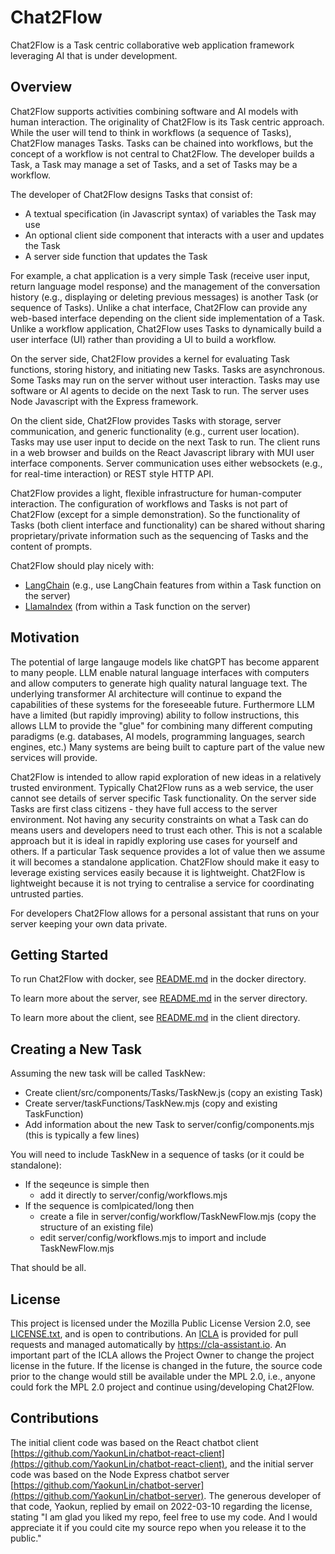 # Chat2Flow

Chat2Flow is a Task centric collaborative web application framework leveraging AI that is under development.

## Overview

Chat2Flow supports activities combining software and AI models with human interaction. The originality of Chat2Flow is its Task centric approach. While the user will tend to think in workflows (a sequence of Tasks), Chat2Flow manages Tasks. Tasks can be chained into workflows, but the concept of a workflow is not central to Chat2Flow. The developer builds a Task, a Task may manage a set of Tasks, and a set of Tasks may be a workflow.

The developer of Chat2Flow designs Tasks that consist of:
* A textual specification (in Javascript syntax) of variables the Task may use
* An optional client side component that interacts with a user and updates the Task
* A server side function that updates the Task

For example, a chat application is a very simple Task (receive user input, return language model response) and the management of the conversation history (e.g., displaying or deleting previous messages) is another Task (or sequence of Tasks). Unlike a chat interface, Chat2Flow can provide any web-based interface depending on the client side implementation of a Task. Unlike a workflow application, Chat2Flow uses Tasks to dynamically build a user interface (UI) rather than providing a UI to build a workflow.

On the server side, Chat2Flow provides a kernel for evaluating Task functions, storing history, and initiating new Tasks. Tasks are asynchronous. Some Tasks may run on the server without user interaction. Tasks may use software or AI agents to decide on the next Task to run. The server uses Node Javascript with the Express framework.

On the client side, Chat2Flow provides Tasks with storage, server communication, and generic functionality (e.g., current user location). Tasks may use user input to decide on the next Task to run. The client runs in a web browser and builds on the React Javascript library with MUI user interface components. Server communication uses either websockets (e.g., for real-time interaction) or REST style HTTP API.

Chat2Flow provides a light, flexible infrastructure for human-computer interaction. The configuration of workflows and Tasks is not part of Chat2Flow (except for a simple demonstration). So the functionality of Tasks (both client interface and functionality) can be shared without sharing proprietary/private information such as the sequencing of Tasks and the content of prompts.

Chat2Flow should play nicely with:
* [LangChain](https://langchain.com/) (e.g., use LangChain features from within a Task function on the server)
* [LlamaIndex](https://pypi.org/project/gpt-index/) (from within a Task function on the server)

## Motivation

The potential of large langauge models like chatGPT has become apparent to many people. LLM enable natural language interfaces with computers and allow computers to generate high quality natural language text. The underlying transformer AI architecture will continue to expand the capabilities of these systems for the foreseeable future. Furthermore LLM have a limited (but rapidly improving) ability to follow instructions, this allows LLM to provide the "glue" for combining many different computing paradigms (e.g. databases, AI models, programming languages, search engines, etc.) Many systems are being built to capture part of the value new services will provide. 

Chat2Flow is intended to allow rapid exploration of new ideas in a relatively trusted environment. Typically Chat2Flow runs as a web service, the user cannot see details of server specific Task functionality. On the server side Tasks are first class citizens - they have full access to the server environment. Not having any security constraints on what a Task can do means users and developers need to trust each other. This is not a scalable approach but it is ideal in rapidly exploring use cases for yourself and others. If a particular Task sequence provides a lot of value then we assume it will becomes a standalone application. Chat2Flow should make it easy to leverage existing services easily because it is lightweight. Chat2Flow is lightweight because it is not trying to centralise a service for coordinating untrusted parties.

For developers Chat2Flow allows for a personal assistant that runs on your server keeping your own data private. 

## Getting Started

To run Chat2Flow with docker, see [README.md](docker/README.md) in the docker directory.

To learn more about the server, see [README.md](server/README.md) in the server directory.

To learn more about the client, see [README.md](client/README.md) in the client directory.

## Creating a New Task

Assuming the new task will be called TaskNew:
* Create client/src/components/Tasks/TaskNew.js (copy an existing Task)
* Create server/taskFunctions/TaskNew.mjs (copy and existing TaskFunction)
* Add information about the new Task to server/config/components.mjs (this is typically a few lines)

You will need to include TaskNew in a sequence of tasks (or it could be standalone):
* If the seqeunce is simple then 
  * add it directly to server/config/workflows.mjs
* If the sequence is comlpicated/long then 
  * create a file in server/config/workflow/TaskNewFlow.mjs (copy the structure of an existing file)
  * edit server/config/workflows.mjs to import and include TaskNewFlow.mjs

That should be all.

## License

This project is licensed under the Mozilla Public License Version 2.0, see [LICENSE.txt](LICENSE.txt), and is open to contributions. An [ICLA](ICLA.txt) is provided for pull requests and managed automatically by https://cla-assistant.io. An important part of the ICLA allows the Project Owner to change the project license in the future. If the license is changed in the future, the source code prior to the change would still be available under the MPL 2.0, i.e., anyone could fork the MPL 2.0 project and continue using/developing Chat2Flow.

## Contributions

The initial client code was based on the React chatbot client [https://github.com/YaokunLin/chatbot-react-client](https://github.com/YaokunLin/chatbot-react-client), and the initial server code was based on the Node Express chatbot server [https://github.com/YaokunLin/chatbot-server](https://github.com/YaokunLin/chatbot-server). The generous developer of that code, Yaokun, replied by email on 2022-03-10 regarding the license, stating "I am glad you liked my repo, feel free to use my code. And I would appreciate it if you could cite my source repo when you release it to the public."

